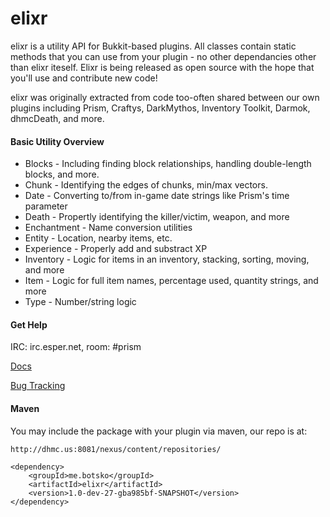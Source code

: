 # elixr

elixr is a utility API for Bukkit-based plugins. All classes contain static methods that you can use from your plugin - no other dependancies other than elixr iteself. Elixr is being released as open source with the hope that you'll use and contribute new code!

elixr was originally extracted from code too-often shared between our own plugins including Prism, Craftys, DarkMythos, Inventory Toolkit, Darmok, dhmcDeath, and more.

#### Basic Utility Overview

- Blocks - Including finding block relationships, handling double-length blocks, and more.
- Chunk - Identifying the edges of chunks, min/max vectors.
- Date - Converting to/from in-game date strings like Prism's time parameter
- Death - Propertly identifying the killer/victim, weapon, and more
- Enchantment - Name conversion utilities
- Entity - Location, nearby items, etc.
- Experience - Properly add and substract XP
- Inventory - Logic for items in an inventory, stacking, sorting, moving, and more
- Item - Logic for full item names, percentage used, quantity strings, and more
- Type - Number/string logic


#### Get Help

IRC: irc.esper.net, room: #prism

[Docs](http://refract.dhmc.us/elixr/docs/)

[Bug Tracking](https://snowy-evening.com/botsko/elixr/)


#### Maven

You may include the package with your plugin via maven, our repo is at:

`http://dhmc.us:8081/nexus/content/repositories/`


    <dependency>
	    <groupId>me.botsko</groupId>
	    <artifactId>elixr</artifactId>
	    <version>1.0-dev-27-gba985bf-SNAPSHOT</version>
	</dependency>
